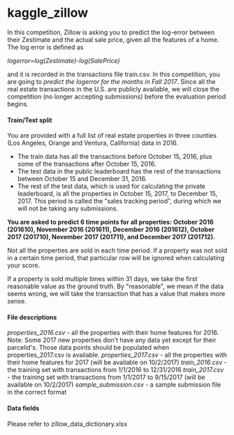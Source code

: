 # kaggle_zillow

In this competition, Zillow is asking you to predict the log-error between their Zestimate and the actual sale price, given all the features of a home. The log error is defined as

*_logerror=log(Zestimate)-log(SalePrice)_*

and it is recorded in the transactions file train.csv. In this competition, you are going to *predict the logerror for the months in Fall 2017*. Since all the real estate transactions in the U.S. are publicly available, we will close the competition (no longer accepting submissions) before the evaluation period begins.


#### Train/Test split

You are provided with a full list of real estate properties in three counties (Los Angeles, Orange and Ventura, California) data in 2016.
- The train data has all the transactions before October 15, 2016, plus some of the transactions after October 15, 2016.
- The test data in the public leaderboard has the rest of the transactions between October 15 and December 31, 2016.
- The rest of the test data, which is used for calculating the private leaderboard, is all the properties in October 15, 2017, to December 15, 2017. This period is called the "sales tracking period", during which we will not be taking any submissions.

**You are asked to predict 6 time points for all properties: October 2016 (201610), November 2016 (201611), December 2016 (201612), October 2017 (201710), November 2017 (201711), and December 2017 (201712).**


Not all the properties are sold in each time period. If a property was not sold in a certain time period, that particular row will be ignored when calculating your score.


If a property is sold multiple times within 31 days, we take the first reasonable value as the ground truth. By "reasonable", we mean if the data seems wrong, we will take the transaction that has a value that makes more sense.


#### File descriptions

*properties_2016.csv* - all the properties with their home features for 2016. Note: Some 2017 new properties don't have any data yet except for their parcelid's. Those data points should be populated when properties_2017.csv is available.
*properties_2017.csv* - all the properties with their home features for 2017 (will be available on 10/2/2017)
*train_2016.csv* - the training set with transactions from 1/1/2016 to 12/31/2016
*train_2017.csv* - the training set with transactions from 1/1/2017 to 9/15/2017 (will be available on 10/2/2017)
*sample_submission.csv* - a sample submission file in the correct format


#### Data fields

Please refer to zillow_data_dictionary.xlsx
